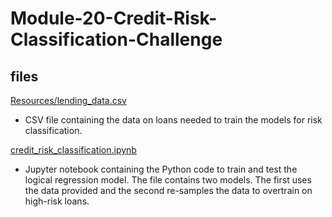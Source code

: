 # Module-20-Credit-Risk-Classification-Challenge

## files  

[Resources/lending_data.csv](Resources/lending_data.csv) 
* CSV file containing the data on loans needed to train the models for risk classification.

[credit_risk_classification.ipynb](credit_risk_classification.ipynb)
* Jupyter notebook containing the Python code to train and test the logical regression model. The file contains two
  models. The first uses the data provided and the second re-samples the data to overtrain on high-risk loans.

